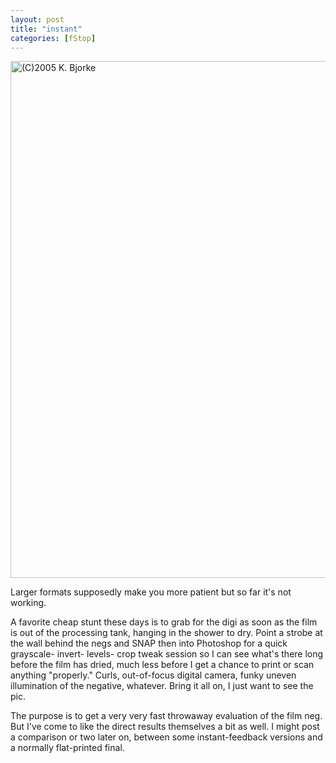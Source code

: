 ```yaml
---
layout: post
title: "instant"
categories: [fStop]
---
```

<img src="/pix2005/unopen.jpg" width=807 height=827 border=0 title="(C)2005 K. Bjorke">

Larger formats supposedly make you more patient but so far it's not working. 

<!--more-->
A favorite cheap stunt these days is to grab for the digi as soon as the film is out of the processing tank, hanging in the shower to dry. Point a strobe at the wall behind the negs and SNAP then into Photoshop for a quick grayscale- invert- levels- crop tweak session so I can see what's there long before the film has dried, much less before I get a chance to print or scan anything "properly." Curls, out-of-focus digital camera, funky uneven illumination of the negative, whatever. Bring it all on, I just want to see the pic.

The purpose is to get a very very fast throwaway evaluation of the film neg. But I've come to like the direct results themselves a bit as well. I might post a comparison or two later on, between some instant-feedback versions and a normally flat-printed final.
